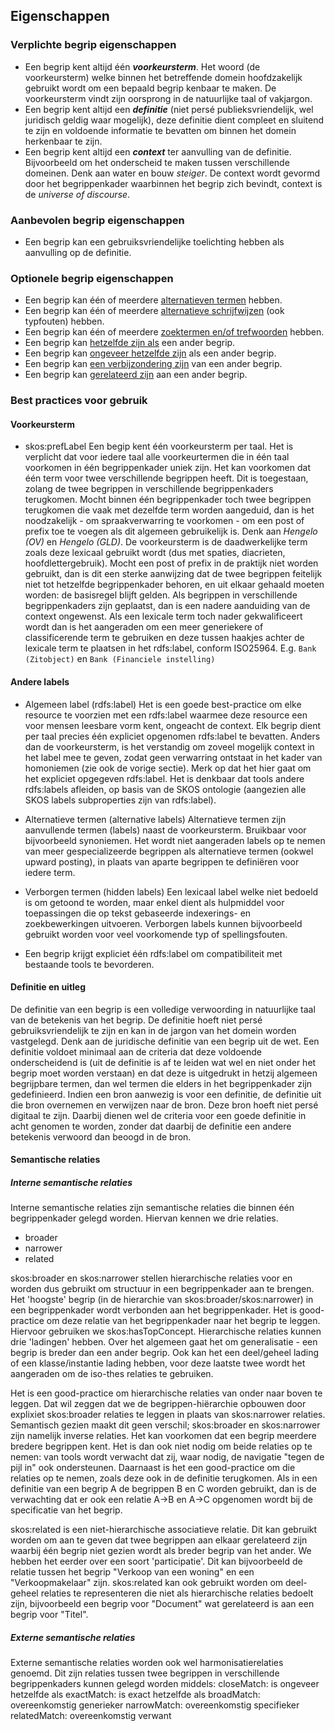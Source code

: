## Eigenschappen
### Verplichte begrip eigenschappen

- Een begrip kent altijd één **_voorkeursterm_**. Het woord (de voorkeursterm) welke binnen het betreffende domein hoofdzakelijk gebruikt wordt om een bepaald begrip kenbaar te maken. De voorkeursterm vindt zijn oorsprong in de natuurlijke taal of vakjargon.
- Een begrip kent altijd een **_definitie_** (niet persé publieksvriendelijk, wel juridisch geldig waar mogelijk), deze definitie dient compleet en sluitend te zijn en voldoende informatie te bevatten om binnen het domein herkenbaar te zijn.
- Een begrip kent altijd een **_context_** ter aanvulling van de definitie. Bijvoorbeeld om het onderscheid te maken tussen verschillende domeinen. Denk aan water en bouw _steiger_.
De context wordt gevormd door het begrippenkader waarbinnen het begrip zich bevindt, context is de _universe of discourse_.

### Aanbevolen begrip eigenschappen
- Een begrip kan een gebruiksvriendelijke toelichting hebben als aanvulling op de definitie.

### Optionele begrip eigenschappen
- Een begrip kan één of meerdere [alternatieven termen](#andere-labels) hebben.
- Een begrip kan één of meerdere [alternatieve schrijfwijzen](#andere-labels) (ook typfouten) hebben.
- Een begrip kan één of meerdere [zoektermen en/of trefwoorden](#andere-labels) hebben.
- Een begrip kan [hetzelfde zijn als](#semantische-relaties) een ander begrip.
- Een begrip kan [ongeveer hetzelfde zijn](#semantische-relaties) als een ander begrip.
- Een begrip kan [een verbijzondering zijn](#semantische-relaties) van een ander begrip.
- Een begrip kan [gerelateerd zijn](#semantische-relaties) aan een ander begrip.

### Best practices voor gebruik

#### Voorkeursterm
- skos:prefLabel
Een begip kent één voorkeursterm per taal. Het is verplicht dat voor iedere taal alle voorkeurtermen die in één taal voorkomen in één begrippenkader uniek zijn. Het kan voorkomen dat één term voor twee verschillende begrippen heeft. Dit is toegestaan, zolang de twee begrippen in verschillende begrippenkaders terugkomen.
Mocht binnen één begrippenkader toch twee begrippen terugkomen die vaak met dezelfde term worden aangeduid, dan is het noodzakelijk - om spraakverwarring te voorkomen - om een post of prefix toe te voegen als dit algemeen gebruikelijk is. Denk aan _Hengelo (OV)_ en _Hengelo (GLD)_. De voorkeursterm is de daadwerkelijke term zoals deze lexicaal gebruikt wordt (dus met spaties, diacrieten, hoofdlettergebruik). Mocht een post of prefix in de praktijk niet worden gebruikt, dan is dit een sterke aanwijzing dat de twee begrippen feitelijk niet tot hetzelfde begrippenkader behoren, en uit elkaar gehaald moeten worden: de basisregel blijft gelden. Als begrippen in verschillende begrippenkaders zijn geplaatst, dan is een nadere aanduiding van de context ongewenst. Als een lexicale term toch nader gekwalificeert wordt dan is het aangeraden om een meer generiekere of classificerende term te gebruiken en deze tussen haakjes achter de lexicale term te plaatsen in het rdfs:label, conform ISO25964. E.g. `Bank (Zitobject)` en `Bank (Financiele instelling)`

#### Andere labels
- Algemeen label (rdfs:label)
Het is een goede best-practice om elke resource te voorzien met een rdfs:label waarmee deze resource een voor mensen leesbare vorm kent, ongeacht de context. Elk begrip dient per taal precies één expliciet opgenomen rdfs:label te bevatten. Anders dan de voorkeursterm, is het verstandig om zoveel mogelijk context in het label mee te geven, zodat geen verwarring ontstaat in het kader van homoniemen (zie ook de vorige sectie). Merk op dat het hier gaat om het expliciet opgegeven rdfs:label. Het is denkbaar dat tools andere rdfs:labels afleiden, op basis van de SKOS ontologie (aangezien alle SKOS labels subproperties zijn van rdfs:label).

- Alternatieve termen (alternative labels)
Alternatieve termen zijn aanvullende termen (labels) naast de voorkeursterm. Bruikbaar voor bijvoorbeeld synoniemen.
Het wordt niet aangeraden labels op te nemen van meer gespecializeerde begrippen als alternatieve termen (ookwel upward posting), in plaats van aparte begrippen te definiëren voor iedere term.
- Verborgen termen (hidden labels)
Een lexicaal label welke niet bedoeld is om getoond te worden, maar enkel dient als hulpmiddel voor toepassingen die op tekst gebaseerde indexerings- en zoekbewerkingen uitvoeren. Verborgen labels kunnen bijvoorbeeld gebruikt worden voor veel voorkomende typ of spellingsfouten.
- Een begrip krijgt expliciet één rdfs:label om compatibiliteit met bestaande tools te bevorderen.

#### Definitie en uitleg
De definitie van een begrip is een volledige verwoording in natuurlijke taal van de betekenis van het begrip. De definitie hoeft niet persé gebruiksvriendelijk te zijn en kan in de jargon van het domein worden vastgelegd. Denk aan de juridische definitie van een begrip uit de wet. Een definitie voldoet minimaal aan de criteria dat deze voldoende onderscheidend is (uit de definitie is af te leiden wat wel en niet onder het begrip moet worden verstaan) en dat deze is uitgedrukt in hetzij algemeen begrijpbare termen, dan wel termen die elders in het begrippenkader zijn gedefinieerd. Indien een bron aanwezig is voor een definitie, de definitie uit die bron overnemen en verwijzen naar de bron. Deze bron hoeft niet persé digitaal te zijn. Daarbij dienen wel de criteria voor een goede definitie in acht genomen te worden, zonder dat daarbij de definitie een andere betekenis verwoord dan beoogd in de bron.

#### Semantische relaties

##### Interne semantische relaties
Interne semantische relaties zijn semantische relaties die binnen één begrippenkader gelegd worden.
Hiervan kennen we drie relaties.
- broader
- narrower
- related

skos:broader en skos:narrower stellen hierarchische relaties voor en worden dus gebruikt om structuur in een begrippenkader aan te brengen. Het 'hoogste' begrip (in de hierarchie van skos:broader/skos:narrower) in een begrippenkader wordt verbonden aan het begrippenkader. Het is good-practice om deze relatie van het begrippenkader naar het begrip te leggen. Hiervoor gebruiken we skos:hasTopConcept.
Hierarchische relaties kunnen drie 'ladingen' hebben. Over het algemeen gaat het om generalisatie - een begrip is breder dan een ander begrip. Ook kan het een deel/geheel lading of een klasse/instantie lading hebben, voor deze laatste twee wordt het aangeraden om de iso-thes relaties te gebruiken.

Het is een good-practice om hierarchische relaties van onder naar boven te leggen. Dat wil zeggen dat we de begrippen-hiërarchie opbouwen door explixiet skos:broader relaties te leggen in plaats van skos:narrower relaties. Semantisch gezien maakt dit geen verschil; skos:broader en skos:narrower zijn namelijk inverse relaties. Het kan voorkomen dat een begrip meerdere bredere begrippen kent. Het is dan ook niet nodig om beide relaties op te nemen: van tools wordt verwacht dat zij, waar nodig, de navigatie "tegen de pijl in" ook ondersteunen. Daarnaast is het een good-practice om die relaties op te nemen, zoals deze ook in de definitie terugkomen. Als in een definitie van een begrip A de begrippen B en C worden gebruikt, dan is de verwachting dat er ook een relatie A->B en A->C opgenomen wordt bij de specificatie van het begrip.

skos:related is een niet-hierarchische associatieve relatie. Dit kan gebruikt worden om aan te geven dat twee begrippen aan elkaar gerelateerd zijn waarbij één begrip niet gezien wordt als breder begrip van het ander. We hebben het eerder over een soort 'participatie'. Dit kan bijvoorbeeld de relatie tussen het begrip "Verkoop van een woning" en een "Verkoopmakelaar" zijn. skos:related kan ook gebruikt worden om deel-geheel relaties te representeren die niet als hierarchische relaties bedoelt zijn, bijvoorbeeld een begrip voor "Document" wat gerelateerd is aan een begrip voor "Titel".

##### Externe semantische relaties
Externe semantische relaties worden ook wel harmonisatierelaties genoemd. Dit zijn relaties tussen twee begrippen in verschillende begrippenkaders kunnen gelegd worden middels:
closeMatch: is ongeveer hetzelfde als
exactMatch: is exact hetzelfde als
broadMatch: overeenkomstig generieker
narrowMatch: overeenkomstig specifieker
relatedMatch: overeenkomstig verwant
